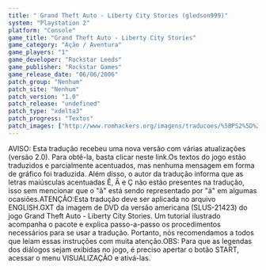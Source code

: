 ```yaml
---
title: " Grand Theft Auto - Liberty City Stories (gledson999)"
system: "Playstation 2"
platform: "Console"
game_title: "Grand Theft Auto - Liberty City Stories"
game_category: "Ação / Aventura"
game_players: "1"
game_developer: "Rockstar Leeds"
game_publisher: "Rockstar Games"
game_release_date: "06/06/2006"
patch_group: "Nenhum"
patch_site: "Nenhum"
patch_version: "1.0"
patch_release: "undefined"
patch_type: "xdelta3"
patch_progress: "Textos"
patch_images: ["http://www.romhackers.org/imagens/traducoes/%5BPS2%5D%20Grand%20Theft%20Auto%20-%20Liberty%20City%20Stories%20-%20gledson999%20-%201.jpg","http://www.romhackers.org/imagens/traducoes/%5BPS2%5D%20Grand%20Theft%20Auto%20-%20Liberty%20City%20Stories%20-%20gledson999%20-%202.jpg","http://www.romhackers.org/imagens/traducoes/%5BPS2%5D%20Grand%20Theft%20Auto%20-%20Liberty%20City%20Stories%20-%20gledson999%20-%203.jpg"]
---
```

AVISO: Esta tradução recebeu uma nova versão com várias atualizações (versão 2.0). Para obtê-la, basta clicar neste link.Os textos do jogo estão traduzidos e parcialmente acentuados, mas nenhuma mensagem em forma de gráfico foi traduzida. Além disso, o autor da tradução informa que as letras maiúsculas acentuadas Ê, Â e Ç não estão presentes na tradução, isso sem mencionar que o "ã" está sendo representado por "ä" em algumas ocasiões.ATENÇÃO:Esta tradução deve ser aplicada no arquivo ENGLISH.GXT da imagem de DVD da versão americana (SLUS-21423) do jogo Grand Theft Auto - Liberty City Stories. Um tutorial ilustrado acompanha o pacote e explica passo-a-passo os procedimentos necessários para se usar a tradução. Portanto, nós recomendamos a todos que leiam essas instruções com muita atenção.OBS: Para que as legendas dos diálogos sejam exibidas no jogo, é preciso apertar o botão START, acessar o menu VISUALIZAÇÃO e ativá-las.